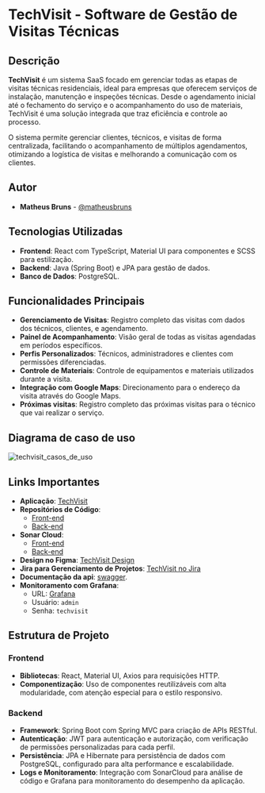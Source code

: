 # TechVisit - Software de Gestão de Visitas Técnicas

## Descrição

**TechVisit** é um sistema SaaS focado em gerenciar todas as etapas de visitas técnicas residenciais, ideal para empresas que oferecem serviços de instalação, manutenção e inspeções técnicas. Desde o agendamento inicial até o fechamento do serviço e o acompanhamento do uso de materiais, TechVisit é uma solução integrada que traz eficiência e controle ao processo.

O sistema permite gerenciar clientes, técnicos, e visitas de forma centralizada, facilitando o acompanhamento de múltiplos agendamentos, otimizando a logística de visitas e melhorando a comunicação com os clientes.

## Autor
- **Matheus Bruns** - [@matheusbruns](https://github.com/matheusbruns)  

## Tecnologias Utilizadas

- **Frontend**: React com TypeScript, Material UI para componentes e SCSS para estilização.
- **Backend**: Java (Spring Boot) e JPA para gestão de dados.
- **Banco de Dados**: PostgreSQL.

## Funcionalidades Principais

- **Gerenciamento de Visitas**: Registro completo das visitas com dados dos técnicos, clientes, e agendamento.
- **Painel de Acompanhamento**: Visão geral de todas as visitas agendadas em períodos específicos.
- **Perfis Personalizados**: Técnicos, administradores e clientes com permissões diferenciadas.
- **Controle de Materiais**: Controle de equipamentos e materiais utilizados durante a visita.
- **Integração com Google Maps**: Direcionamento para o endereço da visita através do Google Maps.
- **Próximas visitas**: Registro completo das próximas visitas para o técnico que vai realizar o serviço.

## Diagrama de caso de uso

![techvisit_casos_de_uso](https://github.com/user-attachments/assets/e0d5c943-9644-4505-a395-e8fafac0fa95)


## Links Importantes

- **Aplicação**: [TechVisit](https://techvisit.tech)
- **Repositórios de Código**:
  - [Front-end](https://github.com/matheusbruns/techvisit-front)
  - [Back-end](https://github.com/matheusbruns/techvisit-back)
- **Sonar Cloud**:
  - [Front-end](https://sonarcloud.io/summary/overall?id=matheusbruns_techvisit-front)
  - [Back-end](https://sonarcloud.io/summary/overall?id=matheusbruns_techvisit-back)
- **Design no Figma**: [TechVisit Design](https://www.figma.com/design/lZ4HjgSyZsHrtx2dtEJwjS/TECHVISIT?node-id=0-1&node-type=CANVAS&t=P3WGQfd1JX6dZ9vb-0)
- **Jira para Gerenciamento de Projetos**: [TechVisit no Jira](https://matheusbruns.atlassian.net/jira/software/projects/TECH/list)
- **Documentação da api**: [swagger](https://techvisit.tech/api/swagger-ui/index.html).
- **Monitoramento com Grafana**:
  - URL: [Grafana](http://3.23.158.137:3000)
  - Usuário: `admin`
  - Senha: `techvisit`

## Estrutura de Projeto

### Frontend

- **Bibliotecas**: React, Material UI, Axios para requisições HTTP.
- **Componentização**: Uso de componentes reutilizáveis com alta modularidade, com atenção especial para o estilo responsivo.

### Backend

- **Framework**: Spring Boot com Spring MVC para criação de APIs RESTful.
- **Autenticação**: JWT para autenticação e autorização, com verificação de permissões personalizadas para cada perfil.
- **Persistência**: JPA e Hibernate para persistência de dados com PostgreSQL, configurado para alta performance e escalabilidade.
- **Logs e Monitoramento**: Integração com SonarCloud para análise de código e Grafana para monitoramento do desempenho da aplicação.

